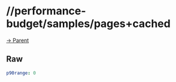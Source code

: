 
# //performance-budget/samples/pages+cached

[→ Parent](../..)


## Raw


```yaml
p90range: 0

```


